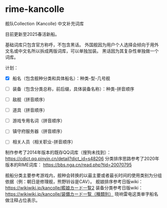 # rime-kancolle
 舰队Collection (Kancolle) 中文补充词库

目前更新至2025春活新船。

基础词库只包含官方称呼，不包含黑话。
外国舰因为用户个人选择会倾向于用外文名或中文名所以拆成两版词库，可以单独加装。
黑话因为其复杂性单独做一个词库。

计划：

- [x] 船名（包含舰种分类和具体船名）：种类-型-几号舰

- [ ] 装备（包含分类总称，前后缀，具体装备名称）：种类-拼音顺序

- [ ] 敌舰（拼音顺序）

- [ ] 道具（拼音顺序）

- [ ] 游戏专用名词（拼音顺序）

- [ ] 镇守府服务器（拼音顺序）

- [ ] 相关人员（相关职业-拼音顺序）


制作参考了2014年版本的既存QQ词库（搜狗未找到）：
https://cdict.qq.pinyin.cn/detail?dict_id=s48206
分类排序思路参考了2020年版本的RIME词库：
https://bbs.nga.cn/read.php?tid=20070795

舰船分类主要参考游戏内，舰种会转换的以最主要或者最长时间的使用类别为分组依据（例：朝日是修理舰，熊野铃谷是CAV）。
舰娘排序参考日版wiki：https://wikiwiki.jp/kancolle/艦娘カード一覧2
装备分类参考日版wiki：https://wikiwiki.jp/kancolle/装備カード一覧（種類別）
晓响雷电这类单字船名做注释占位表示。
